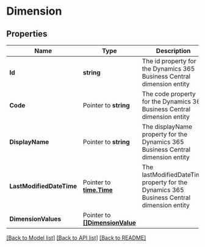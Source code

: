 # Dimension

## Properties

Name | Type | Description | Notes
------------ | ------------- | ------------- | -------------
**Id** | **string** | The id property for the Dynamics 365 Business Central dimension entity | [optional] 
**Code** | Pointer to **string** | The code property for the Dynamics 365 Business Central dimension entity | [optional] 
**DisplayName** | Pointer to **string** | The displayName property for the Dynamics 365 Business Central dimension entity | [optional] 
**LastModifiedDateTime** | Pointer to [**time.Time**](time.Time.md) | The lastModifiedDateTime property for the Dynamics 365 Business Central dimension entity | [optional] 
**DimensionValues** | Pointer to [**[]DimensionValue**](dimensionValue.md) |  | [optional] 

[[Back to Model list]](../README.md#documentation-for-models) [[Back to API list]](../README.md#documentation-for-api-endpoints) [[Back to README]](../README.md)


